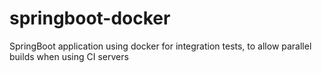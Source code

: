 # springboot-docker
SpringBoot application using docker for integration tests, to allow parallel builds when using CI servers
